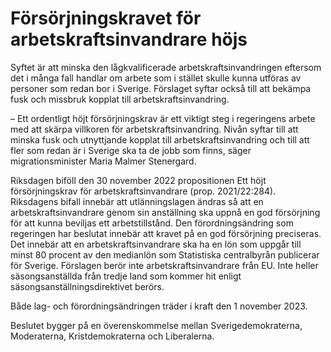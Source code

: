 # Försörjningskravet för arbetskraftsinvandrare höjs

Syftet är att minska den lågkvalificerade arbetskraftsinvandringen eftersom det i många fall handlar om arbete som i stället skulle kunna utföras av personer som redan bor i Sverige. Förslaget syftar också till att bekämpa fusk och missbruk kopplat till arbetskraftsinvandring.

– Ett ordentligt höjt försörjningskrav är ett viktigt steg i regeringens arbete med att skärpa villkoren för arbetskraftsinvandring. Nivån syftar till att minska fusk och utnyttjande kopplat till arbetskraftsinvandring och till att fler som redan är i Sverige ska ta de jobb som finns, säger migrationsminister Maria Malmer Stenergard.

Riksdagen biföll den 30 november 2022 propositionen Ett höjt försörjningskrav för arbetskraftsinvandrare (prop. 2021/22:284\). Riksdagens bifall innebär att utlänningslagen ändras så att en arbetskraftsinvandrare genom sin anställning ska uppnå en god försörjning för att kunna beviljas ett arbetstillstånd. Den förordningsändring som regeringen har beslutat innebär att kravet på en god försörjning preciseras. Det innebär att en arbetskraftsinvandrare ska ha en lön som uppgår till minst 80 procent av den medianlön som Statistiska centralbyrån publicerar för Sverige. Förslagen berör inte arbetskraftsinvandrare från EU. Inte heller säsongsanställda från tredje land som kommer hit enligt säsongsanställningsdirektivet berörs.

Både lag\- och förordningsändringen träder i kraft den 1 november 2023\.

Beslutet bygger på en överenskommelse mellan Sverigedemokraterna, Moderaterna, Kristdemokraterna och Liberalerna.
